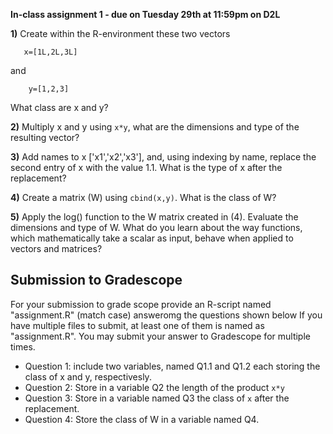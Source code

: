 **In-class assignment 1 - due on Tuesday 29th at 11:59pm on D2L**


**1)** Create within the R-environment these two vectors

       x=[1L,2L,3L]

and

        y=[1,2,3]
   
What class are x and y?

 
 **2)** Multiply x and y using `x*y`, what are the dimensions and type of the resulting vector? 
 
 **3)** Add names to x ['x1','x2','x3'], and, using indexing by name, replace the second entry of x with the value 1.1. What is the type of x after the replacement? 
 
 **4)** Create a matrix (W) using `cbind(x,y)`. What is the class of W?
       
 **5)** Apply the log() function to the W matrix created in (4). Evaluate the dimensions and type of W. What do you learn about the way functions, which mathematically take a scalar as input, behave when applied to vectors and matrices?


## Submission to Gradescope

For your submission to grade scope provide an R-script named "assignment.R" (match case) answeromg the questions shown below If you have multiple files to submit, at least one of them is named as "assignment.R". You may submit your answer to Gradescope for multiple times. 

  - Question 1: include two variables, named Q1.1 and Q1.2  each storing the class of x and y, respectivesly.
  - Question 2: Store in a variable Q2 the length of the product `x*y`
  - Question 3: Store in a variable named Q3 the class of `x` after the replacement.
  - Question 4: Store the class of W in a variable named Q4.



       



